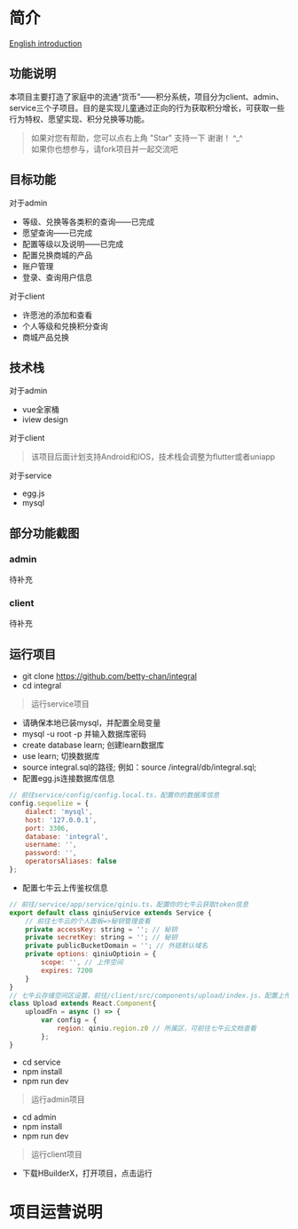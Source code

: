 
# 简介

[English introduction](./README_EN.md)

## 功能说明
  本项目主要打造了家庭中的流通“货币”——积分系统，项目分为client、admin、service三个子项目。目的是实现儿童通过正向的行为获取积分增长，可获取一些行为特权、愿望实现、积分兑换等功能。
  > 如果对您有帮助，您可以点右上角 "Star" 支持一下 谢谢！ ^_^  
  > 如果你也想参与，请fork项目并一起交流吧

## 目标功能
对于admin
- 等级、兑换等各类积的查询——已完成
- 愿望查询——已完成
- 配置等级以及说明——已完成
- 配置兑换商城的产品
- 账户管理
- 登录、查询用户信息
  
对于client
- 许愿池的添加和查看
- 个人等级和兑换积分查询
- 商城产品兑换

## 技术栈
对于admin
- vue全家桶
- iview design

对于client
> 该项目后面计划支持Android和IOS，技术栈会调整为flutter或者uniapp

对于service
- egg.js
- mysql

## 部分功能截图
### admin  
待补充  
### client  
待补充  

## 运行项目
* git clone https://github.com/betty-chan/integral
* cd integral

> 运行service项目

* 请确保本地已装mysql，并配置全局变量
* mysql -u root -p 并输入数据库密码
* create database learn; 创建learn数据库
* use learn;  切换数据库
* source integral.sql的路径; 例如：source /integral/db/integral.sql;
* 配置egg.js连接数据库信息

```javascript
// 前往service/config/config.local.ts，配置你的数据库信息
config.sequelize = {
    dialect: 'mysql',
    host: '127.0.0.1',
    port: 3306,
    database: 'integral',
    username: '', 
    password: '', 
    operatorsAliases: false
};
```

* 配置七牛云上传鉴权信息

```javascript
// 前往/service/app/service/qiniu.ts，配置你的七牛云获取token信息
export default class qiniuService extends Service {
    // 前往七牛云的个人面板=>秘钥管理查看
    private accessKey: string = ''; // 秘钥
    private secretKey: string = ''; // 秘钥
    private publicBucketDomain = ''; // 外链默认域名
    private options: qiniuOptioin = {
        scope: '', // 上传空间
        expires: 7200
    }
}
// 七牛云存储空间区设置，前往/client/src/components/upload/index.js，配置上传区
class Upload extends React.Component{
    uploadFn = async () => {
        var config = {
            region: qiniu.region.z0 // 所属区，可前往七牛云文档查看
        };
}
```

* cd service
* npm install
* npm run dev

> 运行admin项目

* cd admin
* npm install
* npm run dev

> 运行client项目

* 下载HBuilderX，打开项目，点击运行

# 项目运营说明